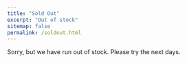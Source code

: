 ```yaml
---
title: "Sold Out"
excerpt: "Out of stock"
sitemap: false
permalink: /soldout.html
---
```


Sorry, but we have run out of stock. Please try the next days.